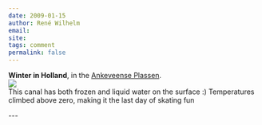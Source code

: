 ```yaml
---
date: 2009-01-15
author: René Wilhelm
email: 
site: 
tags: comment
permalink: false
---
```


<p>
<b>Winter in Holland</b>,  in the <a href="http://maps.google.nl/maps?ll=52.265,5.068216&spn=0.00784,0.017831&t=h&z=17">Ankeveense Plassen</a>.<br/>
<img src="http://photos-a.ak.fbcdn.net/photos-ak-snc1/v1960/189/81/1517661663/n1517661663_30155008_9889.jpg">
<br/>
This canal has both frozen and liquid water on the surface :) Temperatures climbed above zero, making it the last day of skating fun<br/>
</p>
---